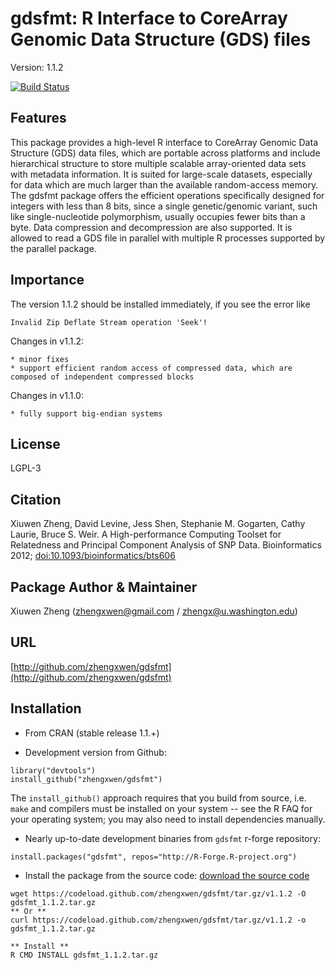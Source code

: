 gdsfmt: R Interface to CoreArray Genomic Data Structure (GDS) files
===

Version: 1.1.2

[![Build Status](https://travis-ci.org/zhengxwen/gdsfmt.png)](https://travis-ci.org/zhengxwen/gdsfmt)


## Features

This package provides a high-level R interface to CoreArray Genomic Data Structure (GDS) data files, which are portable across platforms and include hierarchical structure to store multiple scalable array-oriented data sets with metadata information. It is suited for large-scale datasets, especially for data which are much larger than the available random-access memory. The gdsfmt package offers the efficient operations specifically designed for integers with less than 8 bits, since a single genetic/genomic variant, such like single-nucleotide polymorphism, usually occupies fewer bits than a byte. Data compression and decompression are also supported. It is allowed to read a GDS file in parallel with multiple R processes supported by the parallel package.


## Importance

The version 1.1.2 should be installed immediately, if you see the error like
```
Invalid Zip Deflate Stream operation 'Seek'!
```

Changes in v1.1.2:

	* minor fixes
	* support efficient random access of compressed data, which are composed of independent compressed blocks

Changes in v1.1.0:

	* fully support big-endian systems



## License

LGPL-3


## Citation

Xiuwen Zheng, David Levine, Jess Shen, Stephanie M. Gogarten, Cathy Laurie, Bruce S. Weir. A High-performance Computing Toolset for Relatedness and Principal Component Analysis of SNP Data. Bioinformatics 2012; [doi:10.1093/bioinformatics/bts606](http://dx.doi.org/10.1093/bioinformatics/bts606)


## Package Author & Maintainer

Xiuwen Zheng ([zhengxwen@gmail.com](zhengxwen@gmail.com) / [zhengx@u.washington.edu](zhengx@u.washington.edu))


## URL

[http://github.com/zhengxwen/gdsfmt](http://github.com/zhengxwen/gdsfmt)


## Installation

* From CRAN (stable release 1.1.+)

* Development version from Github:
```
library("devtools")
install_github("zhengxwen/gdsfmt")
```
The `install_github()` approach requires that you build from source, i.e. `make` and compilers must be installed on your system -- see the R FAQ for your operating system; you may also need to install dependencies manually.

* Nearly up-to-date development binaries from `gdsfmt` r-forge repository:
```
install.packages("gdsfmt", repos="http://R-Forge.R-project.org")
```

* Install the package from the source code:
[download the source code](https://codeload.github.com/zhengxwen/gdsfmt/tar.gz/v1.1.2)
```
wget https://codeload.github.com/zhengxwen/gdsfmt/tar.gz/v1.1.2 -O gdsfmt_1.1.2.tar.gz
** Or **
curl https://codeload.github.com/zhengxwen/gdsfmt/tar.gz/v1.1.2 -o gdsfmt_1.1.2.tar.gz

** Install **
R CMD INSTALL gdsfmt_1.1.2.tar.gz
```
